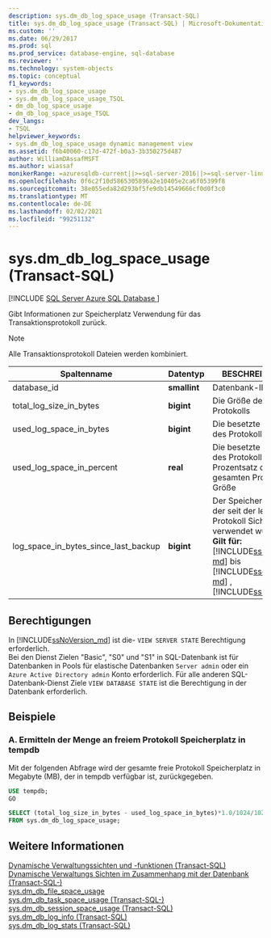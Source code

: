 ```yaml
---
description: sys.dm_db_log_space_usage (Transact-SQL)
title: sys.dm_db_log_space_usage (Transact-SQL) | Microsoft-Dokumentation
ms.custom: ''
ms.date: 06/29/2017
ms.prod: sql
ms.prod_service: database-engine, sql-database
ms.reviewer: ''
ms.technology: system-objects
ms.topic: conceptual
f1_keywords:
- sys.dm_db_log_space_usage
- sys.dm_db_log_space_usage_TSQL
- dm_db_log_space_usage
- dm_db_log_space_usage_TSQL
dev_langs:
- TSQL
helpviewer_keywords:
- sys.dm_db_log_space_usage dynamic management view
ms.assetid: f6b40060-c17d-472f-b0a3-3b350275d487
author: WilliamDAssafMSFT
ms.author: wiassaf
monikerRange: =azuresqldb-current||>=sql-server-2016||>=sql-server-linux-2017||=azuresqldb-mi-current
ms.openlocfilehash: 0f6c2f10d5865305896a2e10405e2ca6f05399f8
ms.sourcegitcommit: 38e055eda82d293bf5fe9db14549666cf0d0f3c0
ms.translationtype: MT
ms.contentlocale: de-DE
ms.lasthandoff: 02/02/2021
ms.locfileid: "99251132"
---
```

# <a name="sysdm_db_log_space_usage-transact-sql"></a>sys.dm_db_log_space_usage (Transact-SQL)
[!INCLUDE [SQL Server Azure SQL Database ](../../includes/applies-to-version/sql-asdb.md)]

Gibt Informationen zur Speicherplatz Verwendung für das Transaktionsprotokoll zurück. 
  
> [!NOTE]
> Alle Transaktionsprotokoll Dateien werden kombiniert.  
  
|Spaltenname|Datentyp|BESCHREIBUNG|  
|-----------------|---------------|-----------------|  
|database_id|**smallint**|Datenbank-ID|  
|total_log_size_in_bytes |**bigint** |Die Größe des Protokolls  |
|used_log_space_in_bytes |**bigint** |Die besetzte Größe des Protokolls.  |     
|used_log_space_in_percent |**real** |Die besetzte Größe des Protokolls als Prozentsatz der gesamten Protokoll Größe |
|log_space_in_bytes_since_last_backup |**bigint** |Der Speicherplatz, der seit der letzten Protokoll Sicherung verwendet wurde. <br />**Gilt für:** [!INCLUDE[sssql14-md](../../includes/sssql14-md.md)] bis [!INCLUDE[sscurrent-md](../../includes/ssnoversion-md.md)] ,  [!INCLUDE[ssSDS](../../includes/sssds-md.md)] .|
    
  
## <a name="permissions"></a>Berechtigungen  

In [!INCLUDE[ssNoVersion_md](../../includes/ssnoversion-md.md)] ist die- `VIEW SERVER STATE` Berechtigung erforderlich.   
Bei den Dienst Zielen "Basic", "S0" und "S1" in SQL-Datenbank ist für Datenbanken in Pools für elastische Datenbanken `Server admin` oder ein `Azure Active Directory admin` Konto erforderlich. Für alle anderen SQL-Datenbank-Dienst Ziele `VIEW DATABASE STATE` ist die Berechtigung in der Datenbank erforderlich.   
  
## <a name="examples"></a>Beispiele  
  
### <a name="a-determine-the-amount-of-free-log-space-in-tempdb"></a>A. Ermitteln der Menge an freiem Protokoll Speicherplatz in tempdb   
Mit der folgenden Abfrage wird der gesamte freie Protokoll Speicherplatz in Megabyte (MB), der in tempdb verfügbar ist, zurückgegeben.

```sql
USE tempdb;  
GO  

SELECT (total_log_size_in_bytes - used_log_space_in_bytes)*1.0/1024/1024 AS [free log space in MB]  
FROM sys.dm_db_log_space_usage;  
```
  
## <a name="see-also"></a>Weitere Informationen  
[Dynamische Verwaltungssichten und -funktionen &#40;Transact-SQL&#41;](~/relational-databases/system-dynamic-management-views/system-dynamic-management-views.md)   
[Dynamische Verwaltungs Sichten im Zusammenhang mit der Datenbank &#40;Transact-SQL-&#41;](../../relational-databases/system-dynamic-management-views/database-related-dynamic-management-views-transact-sql.md)   
[sys.dm_db_file_space_usage](../../relational-databases/system-dynamic-management-views/sys-dm-db-file-space-usage-transact-sql.md)    
[sys.dm_db_task_space_usage &#40;Transact-SQL-&#41;](../../relational-databases/system-dynamic-management-views/sys-dm-db-task-space-usage-transact-sql.md)   
[sys.dm_db_session_space_usage &#40;Transact-SQL&#41;](../../relational-databases/system-dynamic-management-views/sys-dm-db-session-space-usage-transact-sql.md)  
[sys.dm_db_log_info &#40;Transact-SQL&#41;](../../relational-databases/system-dynamic-management-views/sys-dm-db-log-info-transact-sql.md)    
[sys.dm_db_log_stats &#40;Transact-SQL&#41;](../../relational-databases/system-dynamic-management-views/sys-dm-db-log-stats-transact-sql.md) 



